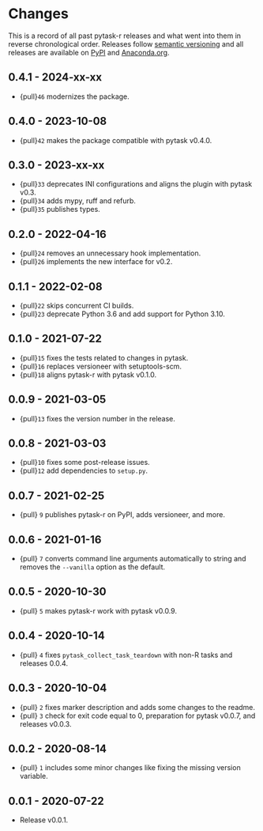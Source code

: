# Changes

This is a record of all past pytask-r releases and what went into them in reverse
chronological order. Releases follow [semantic versioning](https://semver.org/) and all
releases are available on [PyPI](https://pypi.org/project/pytask-r) and
[Anaconda.org](https://anaconda.org/conda-forge/pytask-r).

## 0.4.1 - 2024-xx-xx

- {pull}`46` modernizes the package.

## 0.4.0 - 2023-10-08

- {pull}`42` makes the package compatible with pytask v0.4.0.

## 0.3.0 - 2023-xx-xx

- {pull}`33` deprecates INI configurations and aligns the plugin with pytask v0.3.
- {pull}`34` adds mypy, ruff and refurb.
- {pull}`35` publishes types.

## 0.2.0 - 2022-04-16

- {pull}`24` removes an unnecessary hook implementation.
- {pull}`26` implements the new interface for v0.2.

## 0.1.1 - 2022-02-08

- {pull}`22` skips concurrent CI builds.
- {pull}`23` deprecate Python 3.6 and add support for Python 3.10.

## 0.1.0 - 2021-07-22

- {pull}`15` fixes the tests related to changes in pytask.
- {pull}`16` replaces versioneer with setuptools-scm.
- {pull}`18` aligns pytask-r with pytask v0.1.0.

## 0.0.9 - 2021-03-05

- {pull}`13` fixes the version number in the release.

## 0.0.8 - 2021-03-03

- {pull}`10` fixes some post-release issues.
- {pull}`12` add dependencies to `setup.py`.

## 0.0.7 - 2021-02-25

- {pull} `9` publishes pytask-r on PyPI, adds versioneer, and more.

## 0.0.6 - 2021-01-16

- {pull} `7` converts command line arguments automatically to string and removes the
  `--vanilla` option as the default.

## 0.0.5 - 2020-10-30

- {pull} `5` makes pytask-r work with pytask v0.0.9.

## 0.0.4 - 2020-10-14

- {pull} `4` fixes `pytask_collect_task_teardown` with non-R tasks and releases 0.0.4.

## 0.0.3 - 2020-10-04

- {pull} `2` fixes marker description and adds some changes to the readme.
- {pull} `3` check for exit code equal to 0, preparation for pytask v0.0.7, and releases
  v0.0.3.

## 0.0.2 - 2020-08-14

- {pull} `1` includes some minor changes like fixing the missing version variable.

## 0.0.1 - 2020-07-22

- Release v0.0.1.
